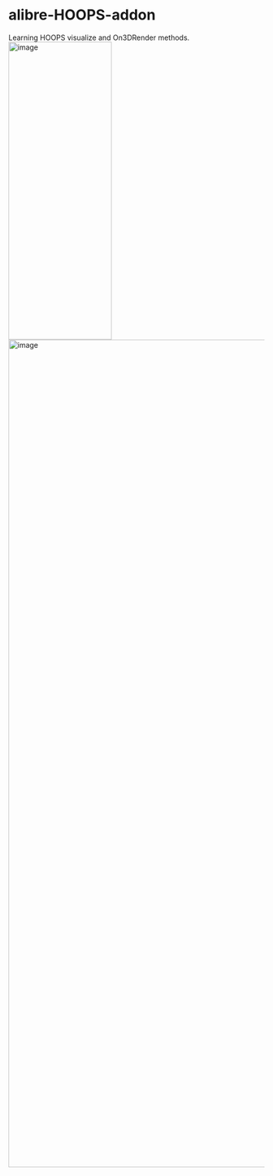 # alibre-HOOPS-addon
Learning HOOPS visualize and On3DRender methods.
<img width="203" height="585" alt="image" src="https://github.com/user-attachments/assets/463e5063-7828-4fc4-8e44-fbace6cc8902" />
<img width="1928" height="1626" alt="image" src="https://github.com/user-attachments/assets/8202e1ea-94c1-4679-8dea-f19919366698" />
